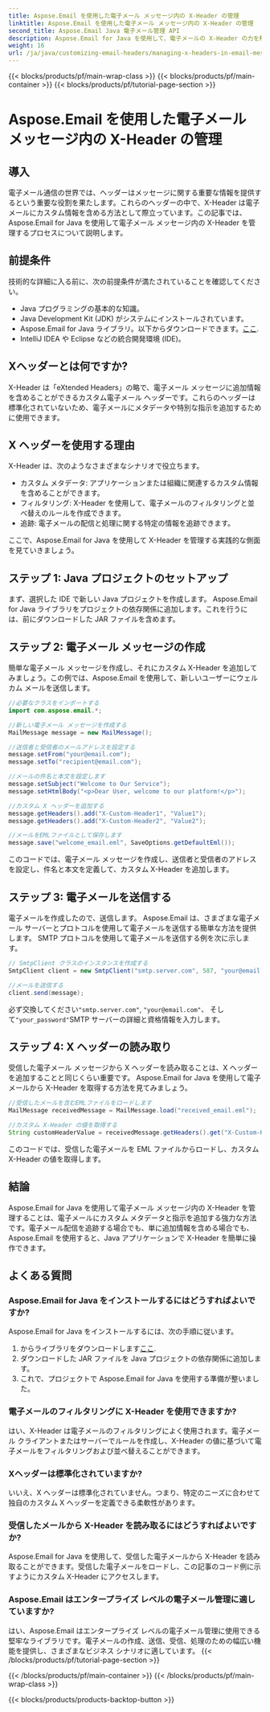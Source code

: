 ```yaml
---
title: Aspose.Email を使用した電子メール メッセージ内の X-Header の管理
linktitle: Aspose.Email を使用した電子メール メッセージ内の X-Header の管理
second_title: Aspose.Email Java 電子メール管理 API
description: Aspose.Email for Java を使用して、電子メールの X-Header の力を解き放ちます。カスタム メタデータの管理と電子メール処理の強化について学びます。
weight: 16
url: /ja/java/customizing-email-headers/managing-x-headers-in-email-messages/
---
```


{{< blocks/products/pf/main-wrap-class >}}
{{< blocks/products/pf/main-container >}}
{{< blocks/products/pf/tutorial-page-section >}}

# Aspose.Email を使用した電子メール メッセージ内の X-Header の管理


## 導入

電子メール通信の世界では、ヘッダーはメッセージに関する重要な情報を提供するという重要な役割を果たします。これらのヘッダーの中で、X-Header は電子メールにカスタム情報を含める方法として際立っています。この記事では、Aspose.Email for Java を使用して電子メール メッセージ内の X-Header を管理するプロセスについて説明します。

## 前提条件

技術的な詳細に入る前に、次の前提条件が満たされていることを確認してください。

- Java プログラミングの基本的な知識。
- Java Development Kit (JDK) がシステムにインストールされています。
-  Aspose.Email for Java ライブラリ。以下からダウンロードできます。[ここ](https://releases.aspose.com/email/java/).
- IntelliJ IDEA や Eclipse などの統合開発環境 (IDE)。

## Xヘッダーとは何ですか?

X-Header は「eXtended Headers」の略で、電子メール メッセージに追加情報を含めることができるカスタム電子メール ヘッダーです。これらのヘッダーは標準化されていないため、電子メールにメタデータや特別な指示を追加するために使用できます。

## X ヘッダーを使用する理由

X-Header は、次のようなさまざまなシナリオで役立ちます。

- カスタム メタデータ: アプリケーションまたは組織に関連するカスタム情報を含めることができます。
- フィルタリング: X-Header を使用して、電子メールのフィルタリングと並べ替えのルールを作成できます。
- 追跡: 電子メールの配信と処理に関する特定の情報を追跡できます。

ここで、Aspose.Email for Java を使用して X-Header を管理する実践的な側面を見ていきましょう。

## ステップ 1: Java プロジェクトのセットアップ

まず、選択した IDE で新しい Java プロジェクトを作成します。 Aspose.Email for Java ライブラリをプロジェクトの依存関係に追加します。これを行うには、前にダウンロードした JAR ファイルを含めます。

## ステップ 2: 電子メール メッセージの作成

簡単な電子メール メッセージを作成し、それにカスタム X-Header を追加してみましょう。この例では、Aspose.Email を使用して、新しいユーザーにウェルカム メールを送信します。

```java
//必要なクラスをインポートする
import com.aspose.email.*;

//新しい電子メール メッセージを作成する
MailMessage message = new MailMessage();

//送信者と受信者のメールアドレスを設定する
message.setFrom("your@email.com");
message.setTo("recipient@email.com");

//メールの件名と本文を設定します
message.setSubject("Welcome to Our Service");
message.setHtmlBody("<p>Dear User, welcome to our platform!</p>");

//カスタム X ヘッダーを追加する
message.getHeaders().add("X-Custom-Header1", "Value1");
message.getHeaders().add("X-Custom-Header2", "Value2");

//メールをEMLファイルとして保存します
message.save("welcome_email.eml", SaveOptions.getDefaultEml());
```

このコードでは、電子メール メッセージを作成し、送信者と受信者のアドレスを設定し、件名と本文を定義して、カスタム X-Header を追加します。

## ステップ 3: 電子メールを送信する

電子メールを作成したので、送信します。 Aspose.Email は、さまざまな電子メール サーバーとプロトコルを使用して電子メールを送信する簡単な方法を提供します。 SMTP プロトコルを使用して電子メールを送信する例を次に示します。

```java
// SmtpClient クラスのインスタンスを作成する
SmtpClient client = new SmtpClient("smtp.server.com", 587, "your@email.com", "your_password");

//メールを送信する
client.send(message);
```

必ず交換してください`"smtp.server.com"`, `"your@email.com"`、 そして`"your_password"`SMTP サーバーの詳細と資格情報を入力します。

## ステップ 4: X ヘッダーの読み取り

受信した電子メール メッセージから X ヘッダーを読み取ることは、X ヘッダーを追加することと同じくらい重要です。 Aspose.Email for Java を使用して電子メールから X-Header を取得する方法を見てみましょう。

```java
//受信したメールを含むEMLファイルをロードします
MailMessage receivedMessage = MailMessage.load("received_email.eml");

//カスタム X-Header の値を取得する
String customHeaderValue = receivedMessage.getHeaders().get("X-Custom-Header1");
```

このコードでは、受信した電子メールを EML ファイルからロードし、カスタム X-Header の値を取得します。

## 結論

Aspose.Email for Java を使用して電子メール メッセージ内の X-Header を管理することは、電子メールにカスタム メタデータと指示を追加する強力な方法です。電子メール配信を追跡する場合でも、単に追加情報を含める場合でも、Aspose.Email を使用すると、Java アプリケーションで X-Header を簡単に操作できます。

## よくある質問

### Aspose.Email for Java をインストールするにはどうすればよいですか?

Aspose.Email for Java をインストールするには、次の手順に従います。
1. からライブラリをダウンロードします[ここ](https://releases.aspose.com/email/java/).
2. ダウンロードした JAR ファイルを Java プロジェクトの依存関係に追加します。
3. これで、プロジェクトで Aspose.Email for Java を使用する準備が整いました。

### 電子メールのフィルタリングに X-Header を使用できますか?

はい、X-Header は電子メールのフィルタリングによく使用されます。電子メール クライアントまたはサーバーでルールを作成し、X-Header の値に基づいて電子メールをフィルタリングおよび並べ替えることができます。

### Xヘッダーは標準化されていますか?

いいえ、X ヘッダーは標準化されていません。つまり、特定のニーズに合わせて独自のカスタム X ヘッダーを定義できる柔軟性があります。

### 受信したメールから X-Header を読み取るにはどうすればよいですか?

Aspose.Email for Java を使用して、受信した電子メールから X-Header を読み取ることができます。受信した電子メールをロードし、この記事のコード例に示すようにカスタム X-Header にアクセスします。

### Aspose.Email はエンタープライズ レベルの電子メール管理に適していますか?

はい、Aspose.Email はエンタープライズ レベルの電子メール管理に使用できる堅牢なライブラリです。電子メールの作成、送信、受信、処理のための幅広い機能を提供し、さまざまなビジネス シナリオに適しています。
{{< /blocks/products/pf/tutorial-page-section >}}

{{< /blocks/products/pf/main-container >}}
{{< /blocks/products/pf/main-wrap-class >}}

{{< blocks/products/products-backtop-button >}}

